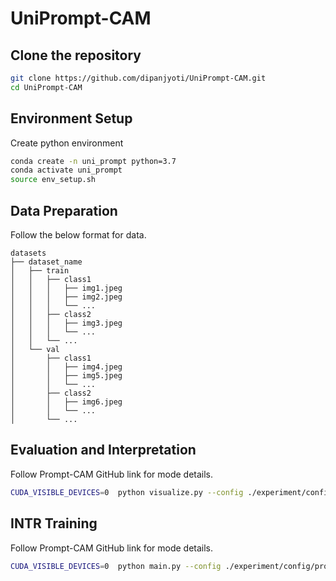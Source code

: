 # UniPrompt-CAM

## Clone the repository
```sh
git clone https://github.com/dipanjyoti/UniPrompt-CAM.git
cd UniPrompt-CAM
```

## Environment Setup
Create python environment
```sh
conda create -n uni_prompt python=3.7
conda activate uni_prompt
source env_setup.sh
```

## Data Preparation
Follow the below format for data.
```
datasets
├── dataset_name
│   ├── train
│   │   ├── class1
│   │   │   ├── img1.jpeg
│   │   │   ├── img2.jpeg
│   │   │   └── ...
│   │   ├── class2
│   │   │   ├── img3.jpeg
│   │   │   └── ...
│   │   └── ...
│   └── val
│       ├── class1
│       │   ├── img4.jpeg
│       │   ├── img5.jpeg
│       │   └── ...
│       ├── class2
│       │   ├── img6.jpeg
│       │   └── ...
│       └── ...
```


##  Evaluation and Interpretation
Follow Prompt-CAM GitHub link for mode details.
```sh
CUDA_VISIBLE_DEVICES=0  python visualize.py --config ./experiment/config/prompt_cam/dino/cub/args.yaml --checkpoint ./checkpoints/dino/cub/model.pt --vis_cls 23
```

## INTR Training
Follow Prompt-CAM GitHub link for mode details.
```sh
CUDA_VISIBLE_DEVICES=0  python main.py --config ./experiment/config/prompt_cam/dino/cub/args.yaml
```

